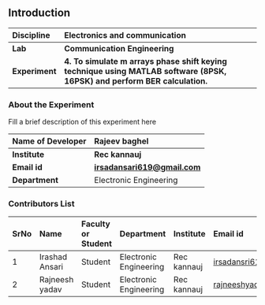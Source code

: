 ## Introduction


<b>Discipline | <b>Electronics and communication
:--|:--|
<b> Lab | <b>Communication Engineering
<b> Experiment|     <b>4. To simulate m arrays phase shift keying technique using MATLAB software (8PSK, 16PSK) and perform BER calculation.

### About the Experiment 

Fill a brief description of this experiment here

<b>Name of Developer | <b> Rajeev baghel 
:--|:--|
<b> Institute | <b>Rec kannauj  
<b> Email id|     <b>irsadansari619@gmail.com  
<b> Department | Electronic Engineering 

### Contributors List

SrNo | Name | Faculty or Student | Department| Institute | Email id
:--|:--|:--|:--|:--|:--|
1 |Irashad Ansari |Student |Electronic Engineering |Rec kannauj |irsadansri619@gmail.com
2 |Rajneesh yadav |Student |Electronic Engineering|Rec kannauj  |rajneeshyadav1718@gmail.com
